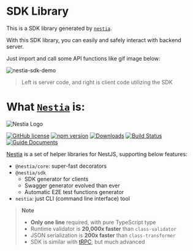 # SDK Library
 This is a SDK library generated by [`nestia`](https://nestia.io).
 
 With this SDK library, you can easily and safely interact with backend server.
 
 Just import and call some API functions like gif image below:
 
 ![nestia-sdk-demo](https://user-images.githubusercontent.com/13158709/215004990-368c589d-7101-404e-b81b-fbc936382f05.gif)
 
 > Left is server code, and right is client code utilizing the SDK
 
 
 
 
 # What [`Nestia`](https://nestia.io) is:
 ![Nestia Logo](https://nestia.io/logo.png)
 
 [![GitHub license](https://img.shields.io/badge/license-MIT-blue.svg)](https://github.com/samchon/nestia/blob/master/LICENSE)
 [![npm version](https://img.shields.io/npm/v/@nestia/core.svg)](https://www.npmjs.com/package/@nestia/core)
 [![Downloads](https://img.shields.io/npm/dm/nestia.svg)](https://www.npmjs.com/package/nestia)
 [![Build Status](https://github.com/samchon/nestia/workflows/build/badge.svg)](https://github.com/samchon/nestia/actions?query=workflow%3Abuild)
 [![Guide Documents](https://img.shields.io/badge/guide-documents-forestgreen)](https://nestia.io/docs/)
 
 [Nestia](https://nestia.io) is a set of helper libraries for NestJS, supporting below features:
 
   - `@nestia/core`: super-fast decorators
   - `@nestia/sdk`
     - SDK generator for clients
     - Swagger generator evolved than ever
     - Automatic E2E test functions generator
   - `nestia`: just CLI (command line interface) tool
 
 > **Note**
 > 
 > - **Only one line** required, with pure TypeScript type
 > - Runtime validator is **20,000x faster** than `class-validator`
 > - JSON serialization is **200x faster** than `class-transformer`
 > - SDK is similar with [tRPC](https://trpc.io), but much advanced